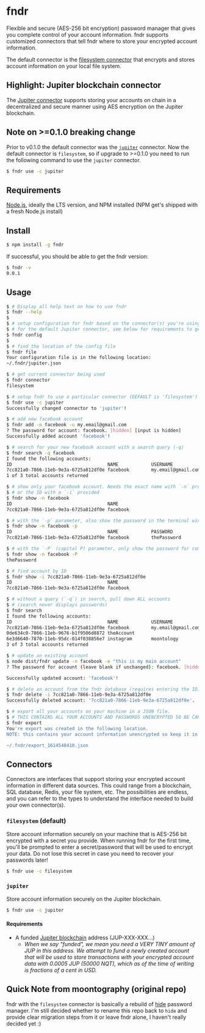# fndr

Flexible and secure (AES-256 bit encryption) password manager that gives you complete control of your account information. fndr supports customized connectors that tell fndr where to store your encrypted account information.

The default connector is the [filesystem connector](#filesystem-default) that encrypts and stores account information on your local file system.

## Highlight: Jupiter blockchain connector

The [Jupiter connector](#jupiter) supports storing your accounts on chain in a decentralized and secure manner using AES encryption on the Jupiter blockchain.

## Note on >=0.1.0 breaking change

Prior to v0.1.0 the default connector was the [`jupiter`](#jupiter) connector. Now the default connector is `filesystem`, so if upgrade to >=0.1.0 you need to run the following command to use the `jupiter` connector.

```sh
$ fndr use -c jupiter
```

## Requirements

[Node.js](https://nodejs.org/en/), ideally the LTS version, and NPM installed (NPM get's shipped with a fresh Node.js install)

## Install

```sh
$ npm install -g fndr
```

If successful, you should be able to get the fndr version:

```sh
$ fndr -v
0.0.1
```

## Usage

```sh
$ # Display all help text on how to use fndr
$ fndr --help
$
$ # setup configuration for fndr based on the connector(s) you're using
$ # for the default Jupiter connector, see below for requirements to get started
$ fndr config
$
$ # find the location of the config file
$ fndr file
Your configuration file is in the following location:
~/.fndr/jupiter.json

$ # get current connector being used
$ fndr connector
filesystem

$ # setup fndr to use a particular connector (DEFAULT is 'filesystem')
$ fndr use -c jupiter
Successfully changed connector to 'jupiter'!

$ # add new facebook account
$ fndr add -n facebook -u my.email@gmail.com
? The password for account: facebook. [hidden] [input is hidden]
Successfully added account 'facebook'!

$ # search for your new facebook account with a search query (-q)
$ fndr search -q facebook
I found the following accounts:
ID                                   NAME            USERNAME
7cc821a0-7866-11eb-9e3a-6725a812df0e facebook        my.email@gmail.com
1 of 3 total accounts returned

$ # show only your facebook account. Needs the exact name with `-n` provided
$ # or the ID with a `-i` provided
$ fndr show -n facebook
ID                                   NAME
7cc821a0-7866-11eb-9e3a-6725a812df0e facebook

$ # with the `-p` parameter, also show the password in the terminal window
$ fndr show -n facebook -p
ID                                   NAME            PASSWORD
7cc821a0-7866-11eb-9e3a-6725a812df0e facebook        thePassword

$ # with the `-P` (capital P) parameter, only show the password for command piping support
$ fndr show -n facebook -P
thePassword

$ # find account by ID
$ fndr show -i 7cc821a0-7866-11eb-9e3a-6725a812df0e
ID                                   NAME
7cc821a0-7866-11eb-9e3a-6725a812df0e facebook

$ # without a query (`-q`) in search, pull down ALL accounts
$ # (search never displays passwords)
$ fndr search
I found the following accounts:
ID                                   NAME            USERNAME             EXTRA
7cc821a0-7866-11eb-9e3a-6725a812df0e facebook        my.email@gmail.com
0de634c0-7866-11eb-9676-b1f9506d8872 theAccount
6e3d6640-7870-11eb-95dc-014f038856e7 instagram       moontology           some extra text provided
3 of 3 total accounts returned

$ # update an existing account
$ node dist/fndr update -n facebook -e "this is my main account"
? The password for account (leave blank if unchanged): facebook. [hidden]

Successfully updated account: 'facebook'!

$ # delete an account from the fndr database (requires entering the ID)
$ fndr delete -i 7cc821a0-7866-11eb-9e3a-6725a812df0e
Successfully deleted account: '7cc821a0-7866-11eb-9e3a-6725a812df0e'.

$ # export all your accounts on your machine in a JSON file.
$ # THIS CONTAINS ALL YOUR ACCOUNTS AND PASSWORDS UNENCRYPTED SO BE CAREFUL WHAT YOU DO WITH THIS
$ fndr export
You're export was created in the following location.
NOTE: this contains your account information unencrypted so keep it in a safe place!

~/.fndr/export_1614540410.json

```

## Connectors

Connectors are interfaces that support storing your encrypted account information in different data sources. This could range from a blockchain, SQL database, Redis, your file system, etc. The possibilities are endless, and you can refer to the types to understand the interface needed to build your own connector(s).

### `filesystem` (default)

Store account information securely on your machine that is AES-256 bit encrypted with a secret you provide. When running fndr for the first time, you'll be prompted to enter a secret/password that will be used to encrypt your data. Do not lose this secret in case you need to recover your passwords later!

```sh
$ fndr use -c filesystem
```

### `jupiter`

Store account information securely on the Jupiter blockchain.

```sh
$ fndr use -c jupiter
```

#### Requirements

- A funded [Jupiter blockchain](https://jup.io) address (JUP-XXX-XXX...)
  - _When we say "funded", we mean you need a VERY TINY amount of JUP in this address. We attempt to fund a newly created account that will be used to store transactions with your encrypted account data with 0.0005 JUP (50000 NQT), which as of the time of writing is fractions of a cent in USD._

## Quick Note from moontography (original repo)

fndr with the `filesystem` connector is basically a rebuild of [hide](https://github.com/whatl3y/hide) password manager. I'm still decided whether to rename this repo back to `hide` and provide clear migration steps from it or leave fndr alone, I haven't really decided yet :)
